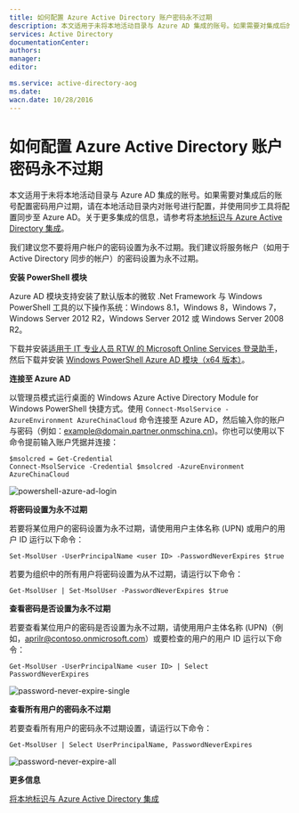 ```yaml
---
title: 如何配置 Azure Active Directory 账户密码永不过期
description: 本文适用于未将本地活动目录与 Azure AD 集成的账号。如果需要对集成后的账号配置密码用户过期，请在本地活动目录内对账号进行配置，并使用同步工具将配置同步至 Azure AD。
services: Active Directory
documentationCenter: 
authors: 
manager: 
editor: 

ms.service: active-directory-aog
ms.date: 
wacn.date: 10/28/2016
---
```


# 如何配置 Azure Active Directory 账户密码永不过期 #

本文适用于未将本地活动目录与 Azure AD 集成的账号。如果需要对集成后的账号配置密码用户过期，请在本地活动目录内对账号进行配置，并使用同步工具将配置同步至 Azure AD。关于更多集成的信息，请参考将[本地标识与 Azure Active Directory 集成](./active-directory/active-directory-aadconnect.md "https://www.azure.cn/documentation/articles/active-directory-aadconnect/")。

我们建议您不要将用户帐户的密码设置为永不过期。我们建议将服务帐户（如用于 Active Directory 同步的帐户）的密码设置为永不过期。

**安装 PowerShell 模块**

Azure AD 模块支持安装了默认版本的微软 .Net Framework 与 Windows PowerShell 工具的以下操作系统：Windows 8.1，Windows 8，Windows 7，Windows Server 2012 R2，Windows Server 2012 或 Windows Server 2008 R2。

下载并安装[适用于 IT 专业人员 RTW 的 Microsoft Online Services 登录助手](https://www.microsoft.com/zh-cn/download/details.aspx?id=41950 "https://www.microsoft.com/zh-cn/download/details.aspx?id=41950")，然后下载并安装 [Windows PowerShell Azure AD 模块（x64 版本）](http://go.microsoft.com/fwlink/p/?linkid=236297 "http://go.microsoft.com/fwlink/p/?linkid=236297")。

**连接至 Azure AD**

以管理员模式运行桌面的 Windows Azure Active Directory Module for Windows PowerShell 快捷方式。使用 `Connect-MsolService -AzureEnvironment AzureChinaCloud` 命令连接至 Azure AD，然后输入你的账户与密码（例如：example@domain.partner.onmschina.cn)。你也可以使用以下命令提前输入账户凭据并连接： 

    $msolcred = Get-Credential
    Connect-MsolService -Credential $msolcred -AzureEnvironment AzureChinaCloud

![powershell-azure-ad-login](./media/aog-active-directory-account-never-expire/powershell-azure-ad-login.png "powershell-azure-ad-login")

**将密码设置为永不过期**

若要将某位用户的密码设置为永不过期，请使用用户主体名称 (UPN) 或用户的用户 ID 运行以下命令：

    Set-MsolUser -UserPrincipalName <user ID> -PasswordNeverExpires $true

若要为组织中的所有用户将密码设置为从不过期，请运行以下命令：

    Get-MsolUser | Set-MsolUser -PasswordNeverExpires $true

**查看密码是否设置为永不过期**

若要查看某位用户的密码是否设置为永不过期，请使用用户主体名称 (UPN)（例如，aprilr@contoso.onmicrosoft.com）或要检查的用户的用户 ID 运行以下命令：

    Get-MsolUser -UserPrincipalName <user ID> | Select PasswordNeverExpires

![password-never-expire-single](./media/aog-active-directory-account-never-expire/password-never-expire-single.png "password-never-expire-single")

**查看所有用户的密码永不过期**

若要查看所有用户的密码永不过期设置，请运行以下命令：

    Get-MsolUser | Select UserPrincipalName, PasswordNeverExpires

![password-never-expire-all](./media/aog-active-directory-account-never-expire/password-never-expire-all.png "password-never-expire-all") 

**更多信息**

[将本地标识与 Azure Active Directory 集成](./active-directory/active-directory-aadconnect.md "https://www.azure.cn/documentation/articles/active-directory-aadconnect/")
